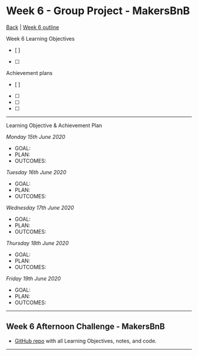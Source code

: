 # Week 6 - Group Project - MakersBnB


[Back](README.md) | [Week 6 outline](https://github.com/makersacademy/course/blob/master/week_outlines.md#week-6)

Week 6 Learning Objectives
- [ ] 
- [ ] 

Achievement plans
- [ ] 
- [ ] 
- [ ] 
- [ ]

---

Learning Objective & Achievement Plan

*Monday 15th June 2020*
 - GOAL: 
 - PLAN:
 - OUTCOMES:

 *Tuesday 16th June 2020* 
 - GOAL: 
 - PLAN: 
 - OUTCOMES: 

 *Wednesday 17th June 2020*
 - GOAL: 
 - PLAN: 
 - OUTCOMES:

 *Thursday 18th June 2020*
 - GOAL: 
 - PLAN: 
 - OUTCOMES:

 *Friday 19th June 2020*
 - GOAL: 
 - PLAN:
 - OUTCOMES:
---

## Week 6 Afternoon Challenge - MakersBnB
 - [GitHub repo]() with all Learning Objectives, notes, and code.
---
<!--
## Retrospective
### Achievements this week
- [ ] Build a simple web app
- [ ] Follow an effective debugging process for web applications
- [ ] Explain the basics of how the web works (e.g. request/response, HTTP, HTML, CSS)
- [ ] Explain the MVC pattern
### Score: z
#### Reasons for Score
- First reason
### Material to re-cover
- First material
---
## Week X Weekend Challenge - WEEKENDCHALLENGE
[GitHub repo]() with all Learning Objectives, notes, and code.
---

